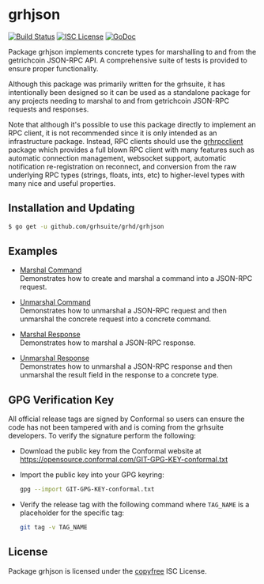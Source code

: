 grhjson
=======

[![Build Status](https://travis-ci.org/grhsuite/grhd.png?branch=master)](https://travis-ci.org/grhsuite/grhd)
[![ISC License](http://img.shields.io/badge/license-ISC-blue.svg)](http://copyfree.org)
[![GoDoc](https://img.shields.io/badge/godoc-reference-blue.svg)](http://godoc.org/github.com/grhsuite/grhd/grhjson)

Package grhjson implements concrete types for marshalling to and from the
getrichcoin JSON-RPC API.  A comprehensive suite of tests is provided to ensure
proper functionality.

Although this package was primarily written for the grhsuite, it has
intentionally been designed so it can be used as a standalone package for any
projects needing to marshal to and from getrichcoin JSON-RPC requests and responses.

Note that although it's possible to use this package directly to implement an
RPC client, it is not recommended since it is only intended as an infrastructure
package.  Instead, RPC clients should use the
[grhrpcclient](https://github.com/grhsuite/grhrpcclient) package which provides
a full blown RPC client with many features such as automatic connection
management, websocket support, automatic notification re-registration on
reconnect, and conversion from the raw underlying RPC types (strings, floats,
ints, etc) to higher-level types with many nice and useful properties.

## Installation and Updating

```bash
$ go get -u github.com/grhsuite/grhd/grhjson
```

## Examples

* [Marshal Command](http://godoc.org/github.com/grhsuite/grhd/grhjson#example-MarshalCmd)  
  Demonstrates how to create and marshal a command into a JSON-RPC request.

* [Unmarshal Command](http://godoc.org/github.com/grhsuite/grhd/grhjson#example-UnmarshalCmd)  
  Demonstrates how to unmarshal a JSON-RPC request and then unmarshal the
  concrete request into a concrete command.

* [Marshal Response](http://godoc.org/github.com/grhsuite/grhd/grhjson#example-MarshalResponse)  
  Demonstrates how to marshal a JSON-RPC response.

* [Unmarshal Response](http://godoc.org/github.com/grhsuite/grhd/grhjson#example-package--UnmarshalResponse)  
  Demonstrates how to unmarshal a JSON-RPC response and then unmarshal the
  result field in the response to a concrete type.

## GPG Verification Key

All official release tags are signed by Conformal so users can ensure the code
has not been tampered with and is coming from the grhsuite developers.  To
verify the signature perform the following:

- Download the public key from the Conformal website at
  https://opensource.conformal.com/GIT-GPG-KEY-conformal.txt

- Import the public key into your GPG keyring:
  ```bash
  gpg --import GIT-GPG-KEY-conformal.txt
  ```

- Verify the release tag with the following command where `TAG_NAME` is a
  placeholder for the specific tag:
  ```bash
  git tag -v TAG_NAME
  ```

## License

Package grhjson is licensed under the [copyfree](http://copyfree.org) ISC
License.
